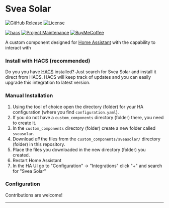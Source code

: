 # Svea Solar

[![GitHub Release][releases-shield]][releases]
[![License][license-shield]](LICENSE)

[![hacs][hacsbadge]][hacs]
[![Project Maintenance][maintenance-shield]][user_profile]
[![BuyMeCoffee][buymecoffeebadge]][buymecoffee]

A custom component designed for [Home Assistant](https://www.home-assistant.io) with the capability to interact with



### Install with HACS (recommended)

Do you you have [HACS][hacs] installed? Just search for Svea Solar and install it direct from HACS. HACS will keep track of updates and you can easily upgrade this integration to latest version.

### Manual Installation

1. Using the tool of choice open the directory (folder) for your HA configuration (where you find `configuration.yaml`).
2. If you do not have a `custom_components` directory (folder) there, you need to create it.
3. In the `custom_components` directory (folder) create a new folder called `sveasolar`.
4. Download _all_ the files from the `custom_components/sveasolar/` directory (folder) in this repository.
5. Place the files you downloaded in the new directory (folder) you created.
6. Restart Home Assistant
7. In the HA UI go to "Configuration" -> "Integrations" click "+" and search for "Svea Solar"

### Configuration



Contributions are welcome!

---

[buymecoffee]: https://www.buymeacoffee.com/JohNan
[buymecoffeebadge]: https://img.shields.io/badge/buy%20me%20a%20coffee-donate-yellow.svg?style=for-the-badge
[commits-shield]: https://img.shields.io/github/commit-activity/y/JohNan/homeassistant-sveasolar.svg?style=for-the-badge
[commits]: https://github.com/JohNan/homeassistant-sveasolar/commits/main
[hacs]: https://hacs.xyz
[hacsbadge]: https://img.shields.io/badge/HACS-Default-orange.svg?style=for-the-badge
[license-shield]: https://img.shields.io/github/license/JohNan/homeassistant-sveasolar.svg?style=for-the-badge
[maintenance-shield]: https://img.shields.io/badge/maintainer-%40JohNan-blue.svg?style=for-the-badge
[releases-shield]: https://img.shields.io/github/release/JohNan/homeassistant-sveasolar.svg?style=for-the-badge
[releases]: https://github.com/JohNan/homeassistant-sveasolar/releases
[user_profile]: https://github.com/JohNan
